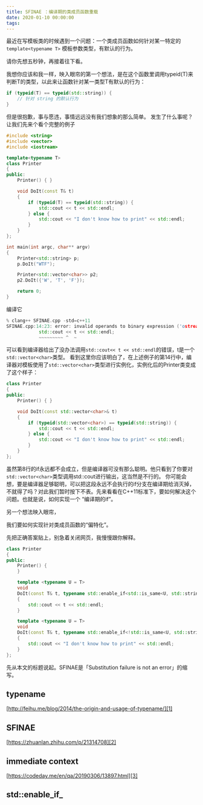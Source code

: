 ```yaml
---
title: SFINAE ：编译期的类成员函数重载
date: 2020-01-10 00:00:00
tags:
---
```


最近在写模板类的时候遇到一个问题：一个类成员函数如何针对某一特定的`template<typename T>` 模板参数类型，有默认的行为。

请你先想五秒钟，再接着往下看。

我想你应该和我一样，映入眼帘的第一个想法，是在这个函数里调用typeid(T)来判断T的类型，以此来让函数针对某一类型T有默认的行为：

```cpp
if (typeid(T) == typeid(std::string)) {
	// 针对 string 的默认行为
}
```

但是很抱歉，事与愿违，事情远远没有我们想象的那么简单。
发生了什么事呢？
让我们先来个看个完整的例子

```cpp
#include <string>
#include <vector>
#include <iostream>

template<typename T>
class Printer
{
public:
    Printer() { }

    void DoIt(const T& t)
    {
        if (typeid(T) == typeid(std::string)) {
            std::cout << t << std::endl;
        } else {
            std::cout << "I don't know how to print" << std::endl;
        }
    }
};

int main(int argc, char** argv)
{
    Printer<std::string> p;
    p.DoIt("WTF");

    Printer<std::vector<char>> p2;
    p2.DoIt({'W', 'T', 'F'});

    return 0;
}
```

编译它

```cpp
% clang++ SFINAE.cpp -std=c++11
SFINAE.cpp:14:23: error: invalid operands to binary expression ('ostream' (aka 'basic_ostream<char>') and 'const std::vector<char, std::allocator<char> >')
            std::cout << t << std::endl;
            ~~~~~~~~~ ^  ~
```

可以看到编译器给出了没办法调用`std::cout<< t << std::endl`的错误，t是一个`std::vector<char>`类型。
看到这里你应该明白了，在上述例子的第14行中，编译器对模板使用了`std::vector<char>`类型进行实例化，实例化后的Printer类变成了这个样子：

```cpp
class Printer
{
public:
    Printer() { }

    void DoIt(const std::vector<char>& t)
    {
        if (typeid(std::vector<char>) == typeid(std::string)) {
            std::cout << t << std::endl;
        } else {
            std::cout << "I don't know how to print" << std::endl;
        }
    }
};
```

虽然第8行的if永远都不会成立，但是编译器可没有那么聪明。他只看到了你要对 `std::vector<char>`类型调用std::cout进行输出，这当然是不行的。
你可能会想，要是编译器足够聪明，可以把这段永远不会执行的if分支在编译期给消灭掉，不就得了吗？对此我们暂时按下不表。先来看看在C++11标准下，要如何解决这个问题。也就是说，如何实现一个 “编译期的if”。

另一个想法映入眼帘，

我们要如何实现针对类成员函数的“偏特化”。

先把正确答案贴上，别急着关闭网页，我慢慢跟你解释。

```cpp
class Printer
{
public:
    Printer() {
    }

    template <typename U = T>
    void
    DoIt(const T& t, typename std::enable_if<std::is_same<U, std::string>::value, void>::type * = nullptr)
    {
        std::cout << t << std::endl;
    }

    template <typename U = T>
    void
    DoIt(const T& t, typename std::enable_if<!std::is_same<U, std::string>::value, void>::type * = nullptr)
    {
        std::cout << "I don't know how to print" << std::endl;
    }
};
```

先从本文的标题说起。SFINAE是「Substitution failure is not an error」的缩写。
## typename
[http://feihu.me/blog/2014/the-origin-and-usage-of-typename/][1]

## SFINAE
[https://zhuanlan.zhihu.com/p/21314708][2]

## immediate context
[https://codeday.me/en/qa/20190306/13897.html][3]

## std::enable\_if\_

[1]:	http://feihu.me/blog/2014/the-origin-and-usage-of-typename/
[2]:	https://zhuanlan.zhihu.com/p/21314708
[3]:	https://codeday.me/en/qa/20190306/13897.html